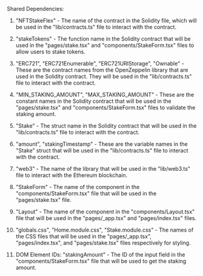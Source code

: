 Shared Dependencies:

1. "NFTStakeFlex" - The name of the contract in the Solidity file, which will be used in the "lib/contracts.ts" file to interact with the contract.

2. "stakeTokens" - The function name in the Solidity contract that will be used in the "pages/stake.tsx" and "components/StakeForm.tsx" files to allow users to stake tokens.

3. "ERC721", "ERC721Enumerable", "ERC721URIStorage", "Ownable" - These are the contract names from the OpenZeppelin library that are used in the Solidity contract. They will be used in the "lib/contracts.ts" file to interact with the contract.

4. "MIN_STAKING_AMOUNT", "MAX_STAKING_AMOUNT" - These are the constant names in the Solidity contract that will be used in the "pages/stake.tsx" and "components/StakeForm.tsx" files to validate the staking amount.

5. "Stake" - The struct name in the Solidity contract that will be used in the "lib/contracts.ts" file to interact with the contract.

6. "amount", "stakingTimestamp" - These are the variable names in the "Stake" struct that will be used in the "lib/contracts.ts" file to interact with the contract.

7. "web3" - The name of the library that will be used in the "lib/web3.ts" file to interact with the Ethereum blockchain.

8. "StakeForm" - The name of the component in the "components/StakeForm.tsx" file that will be used in the "pages/stake.tsx" file.

9. "Layout" - The name of the component in the "components/Layout.tsx" file that will be used in the "pages/_app.tsx" and "pages/index.tsx" files.

10. "globals.css", "Home.module.css", "Stake.module.css" - The names of the CSS files that will be used in the "pages/_app.tsx", "pages/index.tsx", and "pages/stake.tsx" files respectively for styling.

11. DOM Element IDs: "stakingAmount" - The ID of the input field in the "components/StakeForm.tsx" file that will be used to get the staking amount.